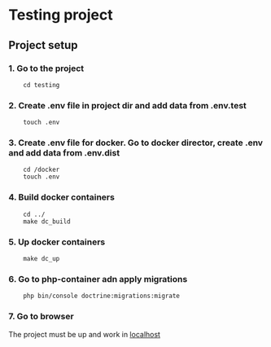 # Testing project

## Project setup

### 1. Go to the project
```
    cd testing
```
### 2. Create .env file in project dir and add data from .env.test
```
    touch .env
```
### 3. Create .env file for docker. Go to docker director, create .env and add data from .env.dist
```
    cd /docker
    touch .env
```
### 4. Build docker containers
```
    cd ../
    make dc_build
```
### 5. Up docker containers
```
    make dc_up
```
### 6. Go to php-container adn apply migrations
```
    php bin/console doctrine:migrations:migrate
```
### 7. Go to browser
The project must be up and work in [localhost](http://127.0.0.1/)